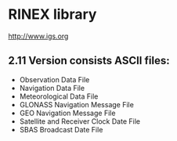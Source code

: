 # RINEX library

http://www.igs.org

## 2.11 Version consists ASCII files:

* Observation Data File
* Navigation Data File
* Meteorological Data File
* GLONASS Navigation Message File
* GEO Navigation Message File
* Satellite and Receiver Clock Date File
* SBAS Broadcast Date File
